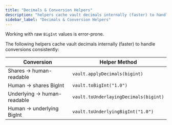 ```yaml
---
title: "Decimals & Conversion Helpers"
description: "helpers cache vault decimals internally (faster) to handle conversions consistently"
sidebar_label: "Decimals & Conversion Helpers"
---
```


Working with raw `BigInt` values is error-prone.

The following helpers cache vault decimals internally (faster) to handle conversions consistently:

| Conversion | Helper Method |
| --- | --- |
| Shares → human-readable | `vault.applyDecimals(bigint)` |
| Human → shares BigInt | `vault.toBigInt("1.0")` |
| Underlying → human-readable | `vault.toUnderlayingDecimals(bigint)` |
| Human → underlying BigInt | `vault.toUnderlyingBigInt("1.0")` |
